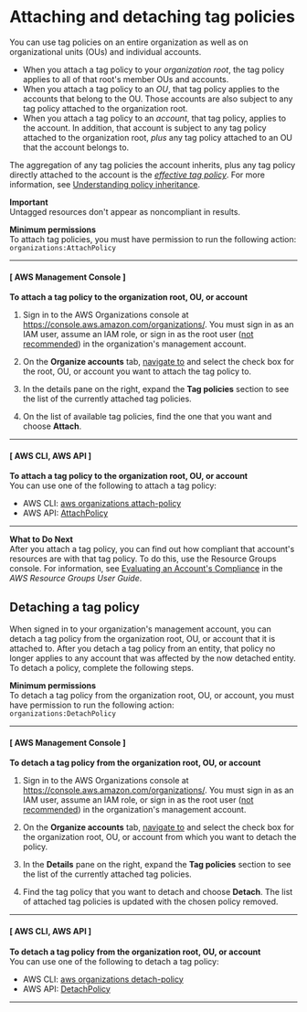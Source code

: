 # Attaching and detaching tag policies<a name="attach-tag-policy"></a>

You can use tag policies on an entire organization as well as on organizational units \(OUs\) and individual accounts\. 
+ When you attach a tag policy to your *organization root*, the tag policy applies to all of that root's member OUs and accounts\.
+ When you attach a tag policy to an *OU*, that tag policy applies to the accounts that belong to the OU\. Those accounts are also subject to any tag policy attached to the organization root\.
+ When you attach a tag policy to an *account*, that tag policy, applies to the account\. In addition, that account is subject to any tag policy attached to the organization root, *plus* any tag policy attached to an OU that the account belongs to\.

The aggregation of any tag policies the account inherits, plus any tag policy directly attached to the account is the [*effective tag policy*](orgs_manage_policies_tag-policies-effective.md)\. For more information, see [Understanding policy inheritance](orgs_manage_policies_inheritance.md)\.

**Important**  
Untagged resources don't appear as noncompliant in results\.

**Minimum permissions**  
To attach tag policies, you must have permission to run the following action:  
`organizations:AttachPolicy`

------
#### [ AWS Management Console ]

**To attach a tag policy to the organization root, OU, or account**

1. Sign in to the AWS Organizations console at [https://console\.aws\.amazon\.com/organizations/](https://console.aws.amazon.com/organizations/)\. You must sign in as an IAM user, assume an IAM role, or sign in as the root user \([not recommended](https://docs.aws.amazon.com/IAM/latest/UserGuide/best-practices.html#lock-away-credentials)\) in the organization's management account\. 

1. On the **Organize accounts** tab, [navigate to](orgs_manage_ous.md#navigate_tree) and select the check box for the root, OU, or account you want to attach the tag policy to\.

1. In the details pane on the right, expand the **Tag policies** section to see the list of the currently attached tag policies\.

1. On the list of available tag policies, find the one that you want and choose **Attach**\.

------
#### [ AWS CLI, AWS API ]

**To attach a tag policy to the organization root, OU, or account**  
You can use one of the following to attach a tag policy:
+ AWS CLI: [aws organizations attach\-policy](https://docs.aws.amazon.com/cli/latest/reference/organizations/attach-policy.html)
+ AWS API: [AttachPolicy](https://docs.aws.amazon.com/organizations/latest/APIReference/API_AttachPolicy.html)

------

**What to Do Next**  
After you attach a tag policy, you can find out how compliant that account's resources are with that tag policy\. To do this, use the Resource Groups console\. For information, see [Evaluating an Account's Compliance](https://docs.aws.amazon.com/ARG/latest/userguide/tag-policies-arg-finding-noncompliant-tags.html#tag-policy-compliance-account) in the *AWS Resource Groups User Guide*\. 

## Detaching a tag policy<a name="detach-tag-policy"></a>

When signed in to your organization's management account, you can detach a tag policy from the organization root, OU, or account that it is attached to\. After you detach a tag policy from an entity, that policy no longer applies to any account that was affected by the now detached entity\. To detach a policy, complete the following steps\. 

**Minimum permissions**  
To detach a tag policy from the organization root, OU, or account, you must have permission to run the following action:  
`organizations:DetachPolicy`

------
#### [ AWS Management Console ]

**To detach a tag policy from the organization root, OU, or account**

1. Sign in to the AWS Organizations console at [https://console\.aws\.amazon\.com/organizations/](https://console.aws.amazon.com/organizations/)\. You must sign in as an IAM user, assume an IAM role, or sign in as the root user \([not recommended](https://docs.aws.amazon.com/IAM/latest/UserGuide/best-practices.html#lock-away-credentials)\) in the organization's management account\. 

1. On the **Organize accounts** tab, [navigate to](orgs_manage_ous.md#navigate_tree) and select the check box for the organization root, OU, or account from which you want to detach the policy\.

1. In the **Details** pane on the right, expand the **Tag policies** section to see the list of the currently attached tag policies\. 

1. Find the tag policy that you want to detach and choose **Detach**\. The list of attached tag policies is updated with the chosen policy removed\. 

------
#### [ AWS CLI, AWS API ]

**To detach a tag policy from the organization root, OU, or account**  
You can use one of the following to detach a tag policy:
+ AWS CLI: [aws organizations detach\-policy](https://docs.aws.amazon.com/cli/latest/reference/organizations/detach-policy.html)
+ AWS API: [DetachPolicy](https://docs.aws.amazon.com/organizations/latest/APIReference/API_DetachPolicy.html)

------